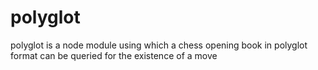 polyglot
========

polyglot is a node module using which a chess opening book in polyglot format can be queried for the existence of a move
